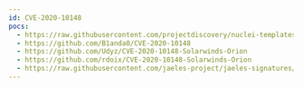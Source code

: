 ```yaml
---
id: CVE-2020-10148
pocs:
  - https://raw.githubusercontent.com/projectdiscovery/nuclei-templates/master/cves/2020/CVE-2020-10148.yaml
  - https://github.com/B1anda0/CVE-2020-10148
  - https://github.com/Udyz/CVE-2020-10148-Solarwinds-Orion
  - https://github.com/rdoix/CVE-2020-10148-Solarwinds-Orion
  - https://raw.githubusercontent.com/jaeles-project/jaeles-signatures/master/cves/solarwinds-lfi-cve-2020-10148.yaml
---
```

